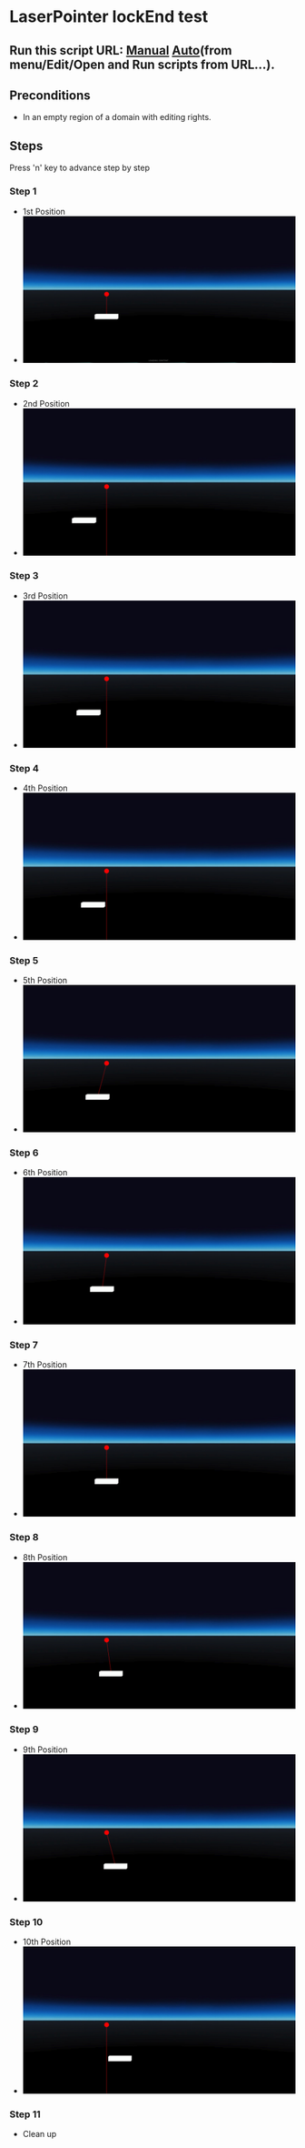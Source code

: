 # LaserPointer lockEnd test
## Run this script URL: [Manual](./test.js?raw=true)   [Auto](./testAuto.js?raw=true)(from menu/Edit/Open and Run scripts from URL...).

## Preconditions
- In an empty region of a domain with editing rights.

## Steps
Press 'n' key to advance step by step

### Step 1
- 1st Position
- ![](./ExpectedImage_00000.png)
### Step 2
- 2nd Position
- ![](./ExpectedImage_00001.png)
### Step 3
- 3rd Position
- ![](./ExpectedImage_00002.png)
### Step 4
- 4th Position
- ![](./ExpectedImage_00003.png)
### Step 5
- 5th Position
- ![](./ExpectedImage_00004.png)
### Step 6
- 6th Position
- ![](./ExpectedImage_00005.png)
### Step 7
- 7th Position
- ![](./ExpectedImage_00006.png)
### Step 8
- 8th Position
- ![](./ExpectedImage_00007.png)
### Step 9
- 9th Position
- ![](./ExpectedImage_00008.png)
### Step 10
- 10th Position
- ![](./ExpectedImage_00009.png)
### Step 11
- Clean up
